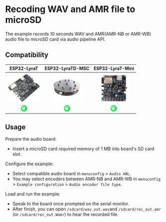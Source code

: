 # Recoding WAV and AMR file to microSD 

The example records 10 seconds WAV and AMR(AMR-NB or AMR-WB) audio file to microSD card via audio pipeline API. 

## Compatibility

| ESP32-LyraT | ESP32-LyraTD-MSC | ESP32-LyraT-Mini |
|:-----------:|:---------------:|:----------------:|
| [![alt text](../../../docs/_static/esp32-lyrat-v4.2-side-small.jpg "ESP32-LyraT")](https://docs.espressif.com/projects/esp-adf/en/latest/get-started/get-started-esp32-lyrat.html) | [![alt text](../../../docs/_static/esp32-lyratd-msc-v2.2-small.jpg "ESP32-LyraTD-MSC")](https://docs.espressif.com/projects/esp-adf/en/latest/get-started/get-started-esp32-lyratd-msc.html) | [![alt text](../../../docs/_static/esp32-lyrat-mini-v1.2-small.jpg "ESP32-LyraTD-Mini")](https://docs.espressif.com/projects/esp-adf/en/latest/get-started/get-started-esp32-lyrat-mini.html) |
| ![alt text](../../../docs/_static/yes-button.png "Compatible") | ![alt text](../../../docs/_static/yes-button.png "Compatible") | ![alt text](../../../docs/_static/yes-button.png "Compatible") |

## Usage

Prepare the audio board:

- Insert a microSD card required memory of 1 MB into board's SD card slot.

Configure the example:

- Select compatible audio board in `menuconfig` > `Audio HAL`.
- You may select encoders between AMR-NB and AMR-WB in `menuconfig` > `Example configuration` > `Audio encoder file type`. 

Load and run the example:

- Speak to the board once prompted on the serial monitor.
- After finish, you can open `/sdcard/wav_out.wav`and `/sdcard/rec_out.amr` (or `/sdcard/rec_out.Wamr`) to hear the recorded file.
